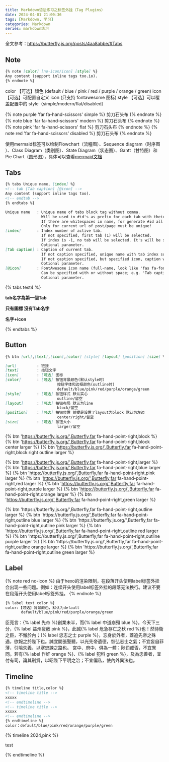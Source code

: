 ```yaml
---
title: Markdown语法练习之标签外挂（Tag Plugins）
date: 2024-04-01 21:00:36
tags: [Markdown, 学习]
categories: Markdown
series: markdown练习
---
```

全文参考：https://butterfly.js.org/posts/4aa8abbe/#Tabs
## Note
```Markdown
{% note [color] [no-icon/icon] [style] %}
Any content (support inline tags too.io).
{% endnote %}
```
color	【可选】顔色
(default / blue / pink / red / purple / orange / green)
icon	【可选】可配置自定义 icon (只支持 fontawesome 图标)
style	【可选】可以覆盖配置中的 style（simple/modern/flat/disabled）

{% note purple 'far fa-hand-scissors' simple %}
剪刀石头布
{% endnote %}
{% note blue 'far fa-hand-scissors' modern %}
剪刀石头布
{% endnote %}
{% note pink 'far fa-hand-scissors' flat %}
剪刀石头布
{% endnote %}
{% note red 'far fa-hand-scissors' disabled %}
剪刀石头布
{% endnote %}

使用mermaid标签可以绘制Flowchart（流程图）、Sequence diagram（时序图 ）、Class Diagram（类别图）、State Diagram（状态图）、Gantt（甘特图）和Pie Chart（圆形图），具体可以查看[mermaid文档](https://mermaid.js.org/#/)

## Tabs
```Markdown
{% tabs Unique name, [index] %}
<!-- tab [Tab caption] [@icon] -->
Any content (support inline tags too).
<!-- endtab -->
{% endtabs %}

Unique name   : Unique name of tabs block tag without comma.
                Will be used in #id's as prefix for each tab with their index numbers.
                If there are whitespaces in name, for generate #id all whitespaces will replaced by dashes.
                Only for current url of post/page must be unique!
[index]       : Index number of active tab.
                If not specified, first tab (1) will be selected.
                If index is -1, no tab will be selected. It's will be something like spoiler.
                Optional parameter.
[Tab caption] : Caption of current tab.
                If not caption specified, unique name with tab index suffix will be used as caption of tab.
                If not caption specified, but specified icon, caption will empty.
                Optional parameter.
[@icon]       : FontAwesome icon name (full-name, look like 'fas fa-font')
                Can be specified with or without space; e.g. 'Tab caption @icon' similar to 'Tab caption@icon'.
                Optional parameter.
```
{% tabs test4 %}
<!-- tab 第一個Tab -->
**tab名字為第一個Tab**
<!-- endtab -->
<!-- tab @fab fa-apple-pay -->
**只有圖標 沒有Tab名字**
<!-- endtab -->
<!-- tab 炸彈@fas fa-bomb -->
**名字+icon**
<!-- endtab -->
{% endtabs %}

## Button
```Markdown
{% btn [url],[text],[icon],[color] [style] [layout] [position] [size] %}

[url]         : 链接
[text]        : 按钮文字
[icon]        : [可选] 图标
[color]       : [可选] 按钮背景颜色(默认style时）
                       按钮字体和边框颜色(outline时)
                       default/blue/pink/red/purple/orange/green
[style]       : [可选] 按钮样式 默认实心
                       outline/留空
[layout]      : [可选] 按钮布局 默认为line
                       block/留空
[position]    : [可选] 按钮位置 前提是设置了layout为block 默认为左边
                       center/right/留空
[size]        : [可选] 按钮大小
                       larger/留空
```
{% btn 'https://butterfly.js.org/',Butterfly,far fa-hand-point-right,block %}
{% btn 'https://butterfly.js.org/',Butterfly,far fa-hand-point-right,block center larger %}
{% btn 'https://butterfly.js.org/',Butterfly,far fa-hand-point-right,block right outline larger %}

{% btn 'https://butterfly.js.org/',Butterfly,far fa-hand-point-right,larger %}
{% btn 'https://butterfly.js.org/',Butterfly,far fa-hand-point-right,blue larger %}
{% btn 'https://butterfly.js.org/',Butterfly,far fa-hand-point-right,pink larger %}
{% btn 'https://butterfly.js.org/',Butterfly,far fa-hand-point-right,red larger %}
{% btn 'https://butterfly.js.org/',Butterfly,far fa-hand-point-right,purple larger %}
{% btn 'https://butterfly.js.org/',Butterfly,far fa-hand-point-right,orange larger %}
{% btn 'https://butterfly.js.org/',Butterfly,far fa-hand-point-right,green larger %}

<div class="btn-center">
{% btn 'https://butterfly.js.org/',Butterfly,far fa-hand-point-right,outline larger %}
{% btn 'https://butterfly.js.org/',Butterfly,far fa-hand-point-right,outline blue larger %}
{% btn 'https://butterfly.js.org/',Butterfly,far fa-hand-point-right,outline pink larger %}
{% btn 'https://butterfly.js.org/',Butterfly,far fa-hand-point-right,outline red larger %}
{% btn 'https://butterfly.js.org/',Butterfly,far fa-hand-point-right,outline purple larger %}
{% btn 'https://butterfly.js.org/',Butterfly,far fa-hand-point-right,outline orange larger %}
{% btn 'https://butterfly.js.org/',Butterfly,far fa-hand-point-right,outline green larger %}
</div>

## Label
{% note red no-icon %}
由于hexo的渲染限制，在段落开头使用label标签外挂会出现一些问题。例如：连续开头使用label标签外挂的段落无法换行。建议不要在段落开头使用label标签外挂。
{% endnote %}
```Markdown
{% label text color %}
color:【可选】背景颜色，默认为default
       default/blue/pink/red/purple/orange/green
```
臣亮言：{% label 先帝 %}創業未半，而{% label 中道崩殂 blue %}。今天下三分，{% label 益州疲敝 pink %}，此誠{% label 危急存亡之秋 red %}也！然侍衞之臣，不懈於內；{% label 忠志之士 purple %}，忘身於外者，蓋追先帝之殊遇，欲報之於陛下也。誠宜開張聖聽，以光先帝遺德，恢弘志士之氣；不宜妄自菲薄，引喻失義，以塞忠諫之路也。
宮中、府中，俱為一體；陟罰臧否，不宜異同。若有{% label 作奸 orange %}、{% label 犯科 green %}，及為忠善者，宜付有司，論其刑賞，以昭陛下平明之治；不宜偏私，使內外異法也。

## Timeline
```Markdown
{% timeline title,color %}
<!-- timeline title -->
xxxxx
<!-- endtimeline -->
<!-- timeline title -->
xxxxx
<!-- endtimeline -->
{% endtimeline %}
color：default/blue/pink/red/orange/purple/green
```
{% timeline 2024,pink %}
<!-- timeline 04-07 -->
test
<!-- endtimeline -->
{% endtimeline %}

